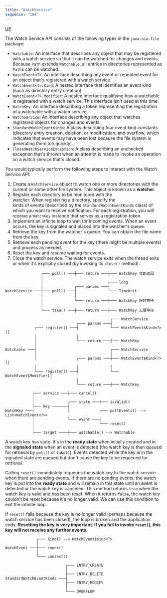 ```yaml
---
title: "WatchService"
sequence: "104"
---
```


[UP](/java/java-io-index.html)

The Watch Service API consists of the following types in the `java.nio.file` package:

- `Watchable`: An interface that describes any object
  that may be registered with a watch service so that it can be watched for changes and events.
  Because `Path` extends `Watchable`, all entries in directories represented as `Path`s can be watched.
- `WatchEvent<T>`: An interface describing any event or repeated event for an object
  that's registered with a watch service.
- `WatchEvent<T>.Kind`: A nested interface that identifies an event kind (such as directory entry creation).
- `WatchEvent<T>.Modifier`: A nested interface qualifying
  how a watchable is registered with a watch service.
  This interface isn't used at this time.
- `WatchKey`: An interface describing a token representing the registration of a watchable with a watch service.
- `WatchService`: An interface describing any object that
  watches registered objects for changes and events.
- `StandardWatchEventKinds`: A class describing four event kind constants (directory entry creation, deletion,
  or modification; and overflow, which indicates that
  events may have been lost because the file system is generating them too quickly).
- `ClosedWatchServiceException`: A class describing an unchecked exception
  that's thrown when an attempt is made to invoke an operation on a watch service that's closed.

You would typically perform the following steps to interact with the Watch Service API:

1.  Create a `WatchService` object to watch one or more
    directories with the current or some other file system.
    This object is known as a **watcher**.
2.  Register each directory to be monitored with the  
    watcher. When registering a directory, specify the  
    kinds of events (described by the
    `StandardWatchEventKinds` class) of which you want
    to receive notification. For each registration, you
    will receive a `WatchKey` instance that serves as a
    registration token.
3.  Implement an infinite loop to wait for incoming
    events. When an event occurs, the key is signaled
    and placed into the watcher's queue.
4.  Retrieve the key from the watcher's queue. You can
    obtain the file name from the key.
5.  Retrieve each pending event for the key (there might
    be multiple events) and process as needed.
6.  Reset the key and resume waiting for events.
7.  Close the watch service. The watch service exits
    when the thread exits or when it's explicitly closed
    (by invoking its `close()` method).

```text
                ┌─── poll() ───┼─── return ───┼─── WatchKey 立即返回
                │
                │                             ┌─── long
                │              ┌─── params ───┤
WatchService ───┼─── poll() ───┤              └─── TimeUnit
                │              │
                │              └─── return ───┼─── WatchKey 限时等待
                │
                └─── take() ───┼─── return ───┼─── WatchKey 无限等待
```

```text
                                               ┌─── WatchService
                                ┌─── params ───┤
             ┌─── register() ───┤              └─── WatchEvent$Kind<?>[]
             │                  │
             │                  └─── return ───┼─── WatchKey
             │
Watchable ───┤                                 ┌─── WatchService
             │                                 │
             │                  ┌─── params ───┼─── WatchEvent$Kind<?>[]
             │                  │              │
             └─── register() ───┤              └─── WatchEvent$Modifier[]
                                │
                                └─── return ───┼─── WatchKey
```

```text
            ┌─── service ───┼─── cancel()
            │
            │               ┌─── state ───┼─── isValid()
            ├─── key ───────┤
WatchKey ───┤               │             ┌─── pollEvents() --> List<WatchEvent<?>>
            │               └─── event ───┤
            │                             └─── reset()
            │
            └─── target ────┼─── watchable() --> Watchable
```

A watch key has state. It's in the **ready state** when initially created and
in the **signaled state** when an event is detected
(the watch key is then queued for retrieval by `poll()` or `take()`).
Events detected while the key is in the signaled state are queued
but don't cause the key to be requeued for retrieval.

Calling `reset()` immediately requeues the watch key to the watch service when there are pending events.
If there are no pending events, the watch key is put into the **ready state** and
will remain in this state until an event is detected or the watch key is canceled.
This method returns `true` when the watch key is valid and has been reset.
When it returns `false`, the watch key couldn't be reset because it's no longer valid.
We can use this condition to exit the infinite loop.

If `reset()` fails because the key is no longer valid (perhaps because the watch service has been closed),
the loop is broken and the application ends.
**Resetting the key is very important.
If you fail to invoke `reset(`), this key will not receive any further events.**

```text
              ┌─── kind() --> WatchEvent$Kind<T>
              │
WatchEvent ───┼─── count()
              │
              └─── context()
```

```text
                           ┌─── ENTRY_CREATE
                           │
                           ├─── ENTRY_DELETE
StandardWatchEventKinds ───┤
                           ├─── ENTRY_MODIFY
                           │
                           └─── OVERFLOW
```

